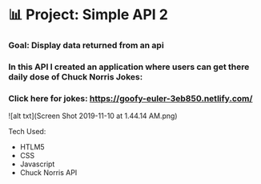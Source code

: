 # 📊 Project: Simple API 2

### Goal: Display data returned from an api

### In this API I created an application where users can get there daily dose of Chuck Norris Jokes:

### Click here for jokes: https://goofy-euler-3eb850.netlify.com/
![alt txt](Screen Shot 2019-11-10 at 1.44.14 AM.png)


Tech Used:
- HTLM5
- CSS
- Javascript
- Chuck Norris API

